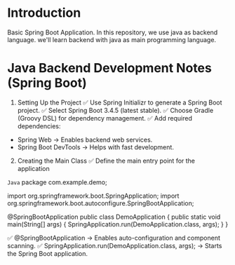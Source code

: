 # Introduction
Basic Spring Boot Application.
In this repository, we use java as backend language.
we'll learn backend with java as main programming language.


# Java Backend Development Notes (Spring Boot)
1. Setting Up the Project
✅ Use Spring Initializr to generate a Spring Boot project.
✅ Select Spring Boot 3.4.5 (latest stable).
✅ Choose Gradle (Groovy DSL) for dependency management.
✅ Add required dependencies:
- Spring Web → Enables backend web services.
- Spring Boot DevTools → Helps with fast development.

2. Creating the Main Class
✅ Define the main entry point for the application

``Java``
package com.example.demo;

import org.springframework.boot.SpringApplication;
import org.springframework.boot.autoconfigure.SpringBootApplication;

@SpringBootApplication
public class DemoApplication {
    public static void main(String[] args) {
        SpringApplication.run(DemoApplication.class, args);
    }
}

✅ @SpringBootApplication → Enables auto-configuration and component scanning.
✅ SpringApplication.run(DemoApplication.class, args); → Starts the Spring Boot application.
